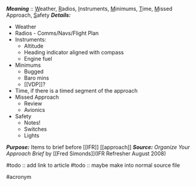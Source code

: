 ***Meaning*** :: <u>W</u>eather, <u>R</u>adios, <u>I</u>nstruments, <u>M</u>inimums, <u>T</u>ime, <u>M</u>issed Approach, <u>S</u>afety
***Details:*** 
- Weather
- Radios - Comms/Navs/Flight Plan
- Instruments:
	- Altitude
	- Heading indicator aligned with compass
	- Engine fuel
- Minimums
	- Bugged
	- Baro mins
	- [[VDP]]?
- Time, if there is a timed segment of the approach
- Missed Approach
	- Review
	- Avionics
- Safety
	- Notes!
	- Switches
	- Lights

***Purpose:*** Items to brief before [[IFR]] [[approach]]
***Source:*** *Organize Your Approach Brief* by [[Fred Simonds]](IFR Refresher August 2008)

#todo :: add link to article
#todo :: maybe make into normal source file

#acronym